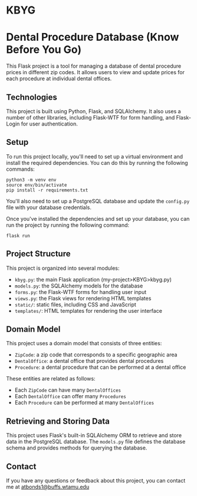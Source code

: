 # KBYG

# Dental Procedure Database (Know Before You Go)

This Flask project is a tool for managing a database of dental procedure prices in different zip codes. It allows users to view and update prices for each procedure at individual dental offices.

## Technologies

This project is built using Python, Flask, and SQLAlchemy. It also uses a number of other libraries, including Flask-WTF for form handling, and Flask-Login for user authentication.

## Setup

To run this project locally, you'll need to set up a virtual environment and install the required dependencies. You can do this by running the following commands:

```
python3 -m venv env
source env/bin/activate
pip install -r requirements.txt
```

You'll also need to set up a PostgreSQL database and update the `config.py` file with your database credentials.

Once you've installed the dependencies and set up your database, you can run the project by running the following command:

```
flask run
```

## Project Structure

This project is organized into several modules:

- `kbyg.py`: the main Flask application (my-project>KBYG>kbyg.py)
- `models.py`: the SQLAlchemy models for the database
- `forms.py`: the Flask-WTF forms for handling user input
- `views.py`: the Flask views for rendering HTML templates
- `static/`: static files, including CSS and JavaScript
- `templates/`: HTML templates for rendering the user interface

## Domain Model

This project uses a domain model that consists of three entities:

- `ZipCode`: a zip code that corresponds to a specific geographic area
- `DentalOffice`: a dental office that provides dental procedures
- `Procedure`: a dental procedure that can be performed at a dental office

These entities are related as follows:

- Each `ZipCode` can have many `DentalOffices`
- Each `DentalOffice` can offer many `Procedures`
- Each `Procedure` can be performed at many `DentalOffices`

## Retrieving and Storing Data

This project uses Flask's built-in SQLAlchemy ORM to retrieve and store data in the PostgreSQL database. The `models.py` file defines the database schema and provides methods for querying the database.



## Contact

If you have any questions or feedback about this project, you can contact me at atbonds1@buffs.wtamu.edu
